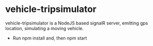 # vehicle-tripsimulator

vehicle-tripsimulator is a NodeJS based signalR server, emitting gps location, simulating a moving vehicle.

 - Run npm install and, then npm start
